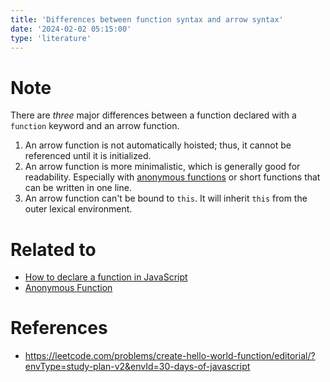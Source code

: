 ```yaml
---
title: 'Differences between function syntax and arrow syntax'
date: '2024-02-02 05:15:00'
type: 'literature'
---
```


# Note

There are _three_ major differences between a function declared with a `function` keyword and an arrow function.

1. An arrow function is not automatically hoisted; thus, it cannot be referenced until it is initialized.
2. An arrow function is more minimalistic, which is generally good for readability. Especially with [anonymous functions](./2402020528) or short functions that can be written in one line.
3. An arrow function can't be bound to `this`. It will inherit `this` from the outer lexical environment.

# Related to

- [How to declare a function in JavaScript](./2402020509)
- [Anonymous Function](./2402020528)

# References

- https://leetcode.com/problems/create-hello-world-function/editorial/?envType=study-plan-v2&envId=30-days-of-javascript
